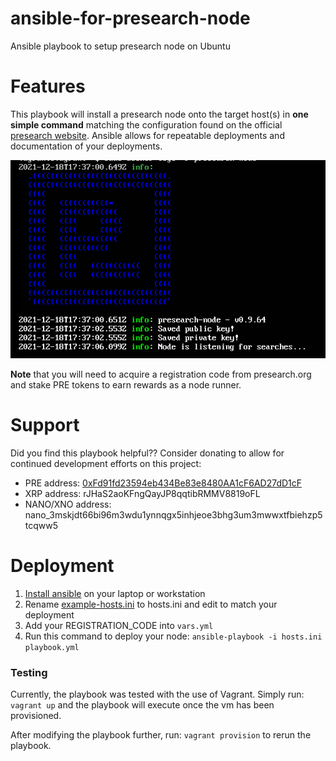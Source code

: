 # ansible-for-presearch-node
Ansible playbook to setup presearch node on Ubuntu


# Features
This playbook will install a presearch node onto the target host(s) in **one simple command** matching the configuration found on the official [presearch website](https://docs.presearch.org/nodes/setup). Ansible allows for repeatable deployments and documentation of your deployments.

![Screenshot](assets/screenshot.png)

**Note** that you will need to acquire a registration code from presearch.org and stake PRE tokens to earn rewards as a node runner.

# Support
Did you find this playbook helpful?? Consider donating to allow for continued development efforts on this project:

* PRE address: [0xFd91fd23594eb434Be83e8480AA1cF6AD27dD1cF](https://metamask.app.link/send/0xFd91fd23594eb434Be83e8480AA1cF6AD27dD1cF)
* XRP address: rJHaS2aoKFngQayJP8qqtibRMMV8819oFL
* NANO/XNO address: nano_3mskjdt66bi96m3wdu1ynnqgx5inhjeoe3bhg3um3mwwxtfbiehzp5tcqww5

# Deployment
1. [Install ansible](https://docs.ansible.com/ansible/latest/installation_guide/intro_installation.html#installing-ansible-on-specific-operating-systems) on your laptop or workstation
2. Rename [example-hosts.ini](example-hosts.ini) to hosts.ini and edit to match your deployment
3. Add your REGISTRATION_CODE into `vars.yml`
4. Run this command to deploy your node: `ansible-playbook -i hosts.ini playbook.yml`


### Testing
Currently, the playbook was tested with the use of Vagrant. Simply run:
`vagrant up`
and the playbook will execute once the vm has been provisioned.

After modifying the playbook further, run:
`vagrant provision` 
to rerun the playbook.




